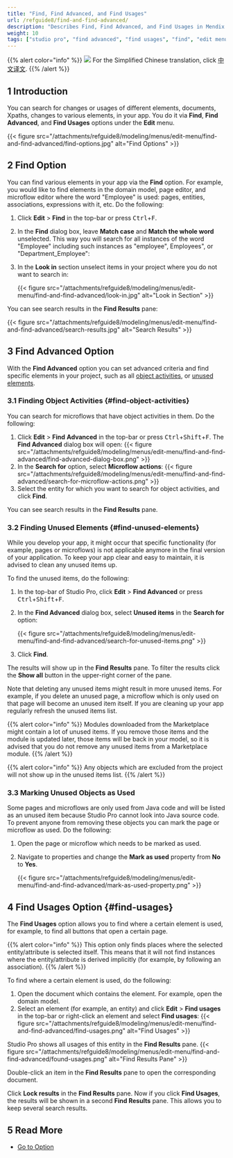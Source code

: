 ```yaml
---
title: "Find, Find Advanced, and Find Usages"
url: /refguide8/find-and-find-advanced/
description: "Describes Find, Find Advanced, and Find Usages in Mendix Studio Pro."
weight: 10
tags: ["studio pro", "find advanced", "find usages", "find", "edit menu"]
---
```


{{% alert color="info" %}}
<img src="/attachments/china.png" class="d-inline-block" /> For the Simplified Chinese translation, click [中文译文](https://cdn.mendix.tencent-cloud.com/documentation/refguide8/find-and-find-advanced.pdf).
{{% /alert %}}

## 1 Introduction

You can search for changes or usages of different elements, documents, Xpaths, changes to various elements, in your app.  You do it via **Find**, **Find Advanced**, and **Find Usages** options under the **Edit** menu. 

{{< figure src="/attachments/refguide8/modeling/menus/edit-menu/find-and-find-advanced/find-options.jpg" alt="Find Options" >}}

## 2 Find Option

You can find various elements in your app via the **Find** option. For example, you would like to find elements in the domain model, page editor, and microflow editor where the word "Employee" is used: pages, entities, associations, expressions with it, etc. Do the following:

1. Click **Edit** > **Find** in the top-bar or press <kbd>Ctrl</kbd>+<kbd>F</kbd>.
2. In the **Find** dialog box, leave **Match case** and **Match the whole word** unselected. This way you will search for all instances of the word "Employee" including such instances as "employee", Employees", or "Department_Employee":
3. In the **Look in** section unselect items in your project where you do not want to search in:  

    {{< figure src="/attachments/refguide8/modeling/menus/edit-menu/find-and-find-advanced/look-in.jpg" alt="Look in Section" >}}

You can see search results in the **Find Results** pane:

{{< figure src="/attachments/refguide8/modeling/menus/edit-menu/find-and-find-advanced/search-results.jpg" alt="Search Results" >}}

## 3 Find Advanced Option

With the **Find Advanced** option you can set advanced criteria and find specific elements in your project, such as all [object activities](#find-object-activities), or [unused elements](#find-unused-elements). 

### 3.1 Finding Object Activities {#find-object-activities}

You can search for microflows that have object activities in them. Do the following:

1. Click **Edit** > **Find** **Advanced** in the top-bar or press <kbd>Ctrl</kbd>+<kbd>Shift</kbd>+<kbd>F</kbd>.
    The **Find Advanced** dialog box will open:
    {{< figure src="/attachments/refguide8/modeling/menus/edit-menu/find-and-find-advanced/find-advanced-dialog-box.png" >}}
2. In the **Search for** option, select **Microflow actions**:
    {{< figure src="/attachments/refguide8/modeling/menus/edit-menu/find-and-find-advanced/search-for-microflow-actions.png" >}}
3. Select the entity for which you want to search for object activities, and click **Find**.

You can see search results in the **Find Results** pane.

### 3.2 Finding Unused Elements {#find-unused-elements}

While you develop your app, it might occur that specific functionality (for example, pages or microflows) is not applicable anymore in the final version of your application. To keep your app clear and easy to maintain, it is advised to clean any unused items up. 

To find the unused items, do the following:

1. In the top-bar of Studio Pro, click **Edit** > **Find Advanced** or press <kbd>Ctrl</kbd>+<kbd>Shift</kbd>+<kbd>F</kbd>.
2. In the **Find Advanced** dialog box, select **Unused items** in the **Search for** option:

    {{< figure src="/attachments/refguide8/modeling/menus/edit-menu/find-and-find-advanced/search-for-unused-items.png" >}}

3. Click **Find**. 

The results will show up in the **Find Results** pane. To filter the results click the **Show all** button in the upper-right corner of the pane. 

Note that deleting any unused items might result in more unused items. For example, if you delete an unused page, a microflow which is only used on that page will become an unused item itself. If you are cleaning up your app regularly refresh the unused items list.

{{% alert color="info" %}}
Modules downloaded from the Marketplace might contain a lot of unused items. If you remove those items and the module is updated later, those items will be back in your model, so it is advised that you do not remove any unused items from a Marketplace module.
{{% /alert %}}

{{% alert color="info" %}}
Any objects which are excluded from the project will not show up in the unused items list.
{{% /alert %}}

### 3.3 Marking Unused Objects as Used 

Some pages and microflows are only used from Java code and will be listed as an unused item because Studio Pro cannot look into Java source code. To prevent anyone from removing these objects you can mark the page or microflow as used. Do the following:

1. Open the page or microflow which needs to be marked as used.

2. Navigate to properties and change the **Mark as used** property from **No** to **Yes**.

    {{< figure src="/attachments/refguide8/modeling/menus/edit-menu/find-and-find-advanced/mark-as-used-property.png" >}}

## 4 Find Usages Option {#find-usages}

The **Find Usages** option allows you to find where a certain element is used, for example, to find all buttons that open a certain page.

{{% alert color="info" %}}
This option only finds places where the selected entity/attribute is selected itself. This means that it will not find instances where the entity/attribute is derived implicitly (for example, by following an association).
{{% /alert %}}

To find where a certain element is used, do the following:

1. Open the document which contains the element. For example, open the domain model. 
2. Select an element (for example, an entity) and click **Edit** > **Find usages** in the top-bar or right-click an element and select **Find usages**:
    {{< figure src="/attachments/refguide8/modeling/menus/edit-menu/find-and-find-advanced/find-usages.png" alt="Find Usages" >}}

Studio Pro shows all usages of this entity in the **Find Results** pane. 
{{< figure src="/attachments/refguide8/modeling/menus/edit-menu/find-and-find-advanced/found-usages.png" alt="Find Results Pane" >}}

Double-click an item in the **Find Results** pane to open the corresponding document. 

Click **Lock results** in the **Find Results** pane. Now if you click **Find Usages**, the results will be shown in a second **Find Results** pane. This allows you to  keep several search results.

## 5 Read More

* [Go to Option](/refguide8/go-to-option/)
